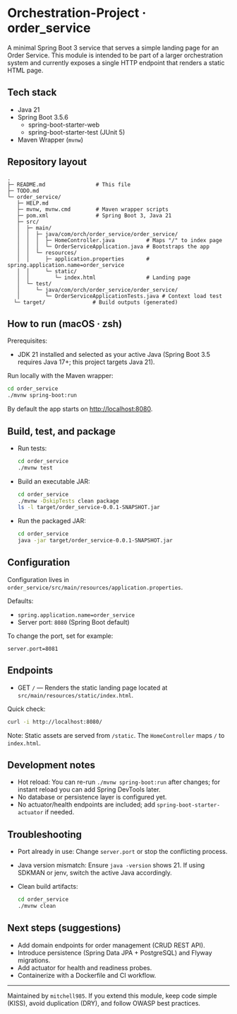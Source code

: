# Orchestration-Project · order_service

A minimal Spring Boot 3 service that serves a simple landing page for an Order Service. This module is intended to be part of a larger orchestration system and currently exposes a single HTTP endpoint that renders a static HTML page.

## Tech stack

- Java 21
- Spring Boot 3.5.6
  - spring-boot-starter-web
  - spring-boot-starter-test (JUnit 5)
- Maven Wrapper (`mvnw`)

## Repository layout

```text
.
├─ README.md                # This file
├─ TODO.md
└─ order_service/
   ├─ HELP.md
   ├─ mvnw, mvnw.cmd        # Maven wrapper scripts
   ├─ pom.xml               # Spring Boot 3, Java 21
   ├─ src/
   │  ├─ main/
   │  │  ├─ java/com/orch/order_service/order_service/
   │  │  │  ├─ HomeController.java          # Maps "/" to index page
   │  │  │  └─ OrderServiceApplication.java # Bootstraps the app
   │  │  └─ resources/
   │  │     ├─ application.properties       # spring.application.name=order_service
   │  │     └─ static/
   │  │        └─ index.html                # Landing page
   │  └─ test/
   │     └─ java/com/orch/order_service/order_service/
   │        └─ OrderServiceApplicationTests.java # Context load test
  └─ target/               # Build outputs (generated)
```

## How to run (macOS · zsh)

Prerequisites:

- JDK 21 installed and selected as your active Java (Spring Boot 3.5 requires Java 17+; this project targets Java 21).

Run locally with the Maven wrapper:

```bash
cd order_service
./mvnw spring-boot:run
```

By default the app starts on [http://localhost:8080](http://localhost:8080).

## Build, test, and package

- Run tests:

  ```bash
  cd order_service
  ./mvnw test
  ```

- Build an executable JAR:

  ```bash
  cd order_service
  ./mvnw -DskipTests clean package
  ls -l target/order_service-0.0.1-SNAPSHOT.jar
  ```

- Run the packaged JAR:

  ```bash
  cd order_service
  java -jar target/order_service-0.0.1-SNAPSHOT.jar
  ```

## Configuration

Configuration lives in `order_service/src/main/resources/application.properties`.

Defaults:

- `spring.application.name=order_service`
- Server port: `8080` (Spring Boot default)

To change the port, set for example:

```properties
server.port=8081
```

## Endpoints

- GET `/` — Renders the static landing page located at `src/main/resources/static/index.html`.

Quick check:

```bash
curl -i http://localhost:8080/
```

Note: Static assets are served from `/static`. The `HomeController` maps `/` to `index.html`.

## Development notes

- Hot reload: You can re-run `./mvnw spring-boot:run` after changes; for instant reload you can add Spring DevTools later.
- No database or persistence layer is configured yet.
- No actuator/health endpoints are included; add `spring-boot-starter-actuator` if needed.

## Troubleshooting

- Port already in use: Change `server.port` or stop the conflicting process.
- Java version mismatch: Ensure `java -version` shows 21. If using SDKMAN or jenv, switch the active Java accordingly.
- Clean build artifacts:

  ```bash
  cd order_service
  ./mvnw clean
  ```

## Next steps (suggestions)

- Add domain endpoints for order management (CRUD REST API).
- Introduce persistence (Spring Data JPA + PostgreSQL) and Flyway migrations.
- Add actuator for health and readiness probes.
- Containerize with a Dockerfile and CI workflow.

---

Maintained by `mitchell985`. If you extend this module, keep code simple (KISS), avoid duplication (DRY), and follow OWASP best practices.
